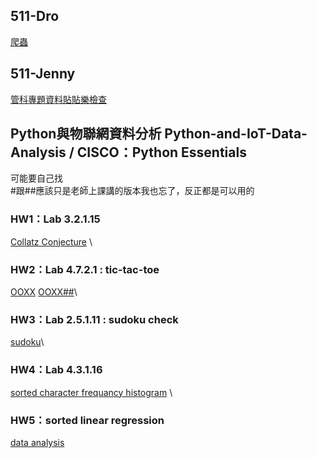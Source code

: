 ## 511-Dro
[爬蟲](https://github.com/WHY210/Python-Stuff/blob/main/DRO%E7%88%AC%E8%9F%B2.py)

## 511-Jenny
[管科專題資料貼貼樂檢查](https://github.com/WHY210/Python-Stuff/blob/main/Jenny_%E7%AE%A1%E7%A7%91%E5%B0%88%E9%A1%8C%E8%B3%87%E6%96%99%E8%B2%BC%E8%B2%BC%E6%A8%82%E6%AA%A2%E6%9F%A5.py)

## Python與物聯網資料分析 Python-and-IoT-Data-Analysis / CISCO：Python Essentials 
可能要自己找 \
#跟##應該只是老師上課講的版本我也忘了，反正都是可以用的

### HW1：Lab 3.2.1.15
[Collatz Conjecture](https://github.com/WHY210/Python-Stuff/blob/main/Collatz%20Conjecture.py) \

### HW2：Lab 4.7.2.1 : tic-tac-toe
[OOXX](https://github.com/WHY210/Python-Stuff/blob/main/OOXX.py)
[OOXX##](https://github.com/WHY210/Python-Stuff/blob/main/OOXX%23%23.py)\

### HW3：Lab 2.5.1.11 : sudoku check 
[sudoku](https://github.com/WHY210/Python-Stuff/blob/main/Sudoku.py)\

### HW4：Lab 4.3.1.16 
[sorted character frequancy histogram](https://github.com/WHY210/Python-Stuff/blob/main/Sorted%20character%20frequancy%20histogram.py) \

### HW5：sorted linear regression 
[data analysis](https://github.com/WHY210/Python-Stuff/blob/main/data%20analysis.py)
